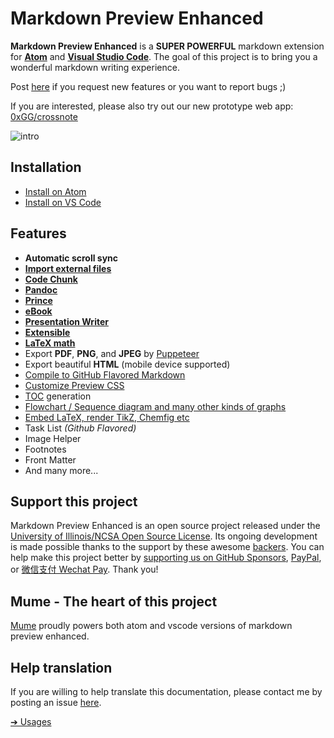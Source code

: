 # Markdown Preview Enhanced

**Markdown Preview Enhanced** is a **SUPER POWERFUL** markdown extension for [**Atom**](https://atom.io/packages/markdown-preview-enhanced) and [**Visual Studio Code**](https://marketplace.visualstudio.com/items?itemName=shd101wyy.markdown-preview-enhanced).
The goal of this project is to bring you a wonderful markdown writing experience.

Post [here](https://github.com/shd101wyy/vscode-markdown-preview-enhanced/issues) if you request new features or you want to report bugs ;)

If you are interested, please also try out our new prototype web app: [0xGG/crossnote](https://github.com/0xGG/crossnote)

![intro](https://user-images.githubusercontent.com/1908863/28227953-eb6eefa4-68a1-11e7-8769-96ea83facf3b.png)

## Installation

- [Install on Atom](installation.md)
- [Install on VS Code](vscode-installation.md)

## Features

- **Automatic scroll sync**
- **[Import external files](file-imports.md)**
- **[Code Chunk](code-chunk.md)**
- **[Pandoc](pandoc.md)**
- **[Prince](prince.md)**
- **[eBook](ebook.md)**
- **[Presentation Writer](presentation.md)**
- **[Extensible](extend-parser.md)**
- **[LaTeX math](math.md)**
- Export **PDF**, **PNG**, and **JPEG** by [Puppeteer](puppeteer.md)
- Export beautiful **HTML** (mobile device supported)
- [Compile to GitHub Flavored Markdown](markdown.md)
- [Customize Preview CSS](customize-css.md)
- [TOC](toc.md) generation
- [Flowchart / Sequence diagram and many other kinds of graphs](diagrams.md)
- [Embed LaTeX, render TikZ, Chemfig etc](code-chunk.md?id=latex)
- Task List _(Github Flavored)_
- Image Helper
- Footnotes
- Front Matter
- And many more...

## Support this project

Markdown Preview Enhanced is an open source project released under the [University of Illinois/NCSA Open Source License](LICENSE.md). Its ongoing development is made possible thanks to the support by these awesome [backers](backers.md). You can help make this project better by [supporting us on GitHub Sponsors](https://github.com/sponsors/shd101wyy), [PayPal](https://shd101wyy.github.io/markdown-preview-enhanced/#/paypal), or [微信支付 Wechat Pay](https://shd101wyy.github.io/markdown-preview-enhanced/#/wechat). Thank you!

## Mume - The heart of this project

[Mume](https://github.com/shd101wyy/mume) proudly powers both atom and vscode versions of markdown preview enhanced.

## Help translation

If you are willing to help translate this documentation, please contact me by posting an issue [here](https://github.com/shd101wyy/vscode-markdown-preview-enhanced/issues).

[➔ Usages](usages.md)
